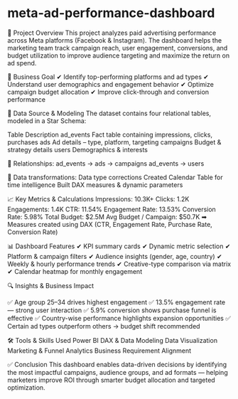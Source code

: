 # meta-ad-performance-dashboard

📌 Project Overview
This project analyzes paid advertising performance across Meta platforms (Facebook & Instagram). The dashboard helps the marketing team track campaign reach, user engagement, conversions, and budget utilization to improve audience targeting and maximize the return on ad spend.

🎯 Business Goal
✔ Identify top-performing platforms and ad types
✔ Understand user demographics and engagement behavior
✔ Optimize campaign budget allocation
✔ Improve click-through and conversion performance

🧩 Data Source & Modeling
The dataset contains four relational tables, modeled in a Star Schema:

Table	Description
ad_events	Fact table containing impressions, clicks, purchases
ads	Ad details – type, platform, targeting
campaigns	Budget & strategy details
users	Demographics & interests

🔗 Relationships:
ad_events → ads → campaigns
ad_events → users

📌 Data transformations:
Data type corrections
Created Calendar Table for time intelligence
Built DAX measures & dynamic parameters

📈 Key Metrics & Calculations
Impressions: 10.3K+
Clicks: 1.2K
Engagements: 1.4K
CTR: 11.54%
Engagement Rate: 13.53%
Conversion Rate: 5.98%
Total Budget: $2.5M
Avg Budget / Campaign: $50.7K
➡ Measures created using DAX (CTR, Engagement Rate, Purchase Rate, Conversion Rate)

📊 Dashboard Features
✔ KPI summary cards
✔ Dynamic metric selection
✔ Platform & campaign filters
✔ Audience insights (gender, age, country)
✔ Weekly & hourly performance trends
✔ Creative-type comparison via matrix
✔ Calendar heatmap for monthly engagement

🔍 Insights & Business Impact

✅ Age group 25–34 drives highest engagement
✅ 13.5% engagement rate — strong user interaction
✅ 5.9% conversion shows purchase funnel is effective
✅ Country-wise performance highlights expansion opportunities
✅ Certain ad types outperform others → budget shift recommended

🛠 Tools & Skills Used
Power BI
DAX & Data Modeling
Data Visualization
Marketing & Funnel Analytics
Business Requirement Alignment

✅ Conclusion
This dashboard enables data-driven decisions by identifying the most impactful campaigns, audience groups, and ad formats — helping marketers improve ROI through smarter budget allocation and targeted optimization.
